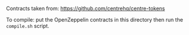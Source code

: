 Contracts taken from:
https://github.com/centrehq/centre-tokens

To compile: put the OpenZeppelin contracts in this directory then run the `compile.sh` script. 
